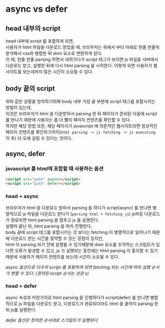 # **async** vs **defer**

## head 내부의 script
head 내부에 script 를 포함하게 되면,   
사용자가 html 파일을 다운로드 받았을 때, 브라우저는 위에서 부터 아래로 한줄 한줄씩 분석해서 css와 병합한 뒤 dom 요소로 변환하게 된다.   
이 때, 한줄 한줄 parsing 하면서 내려가다가 script 태그가 보이면 js 파일을 서버에서 다운로드 받고, 실행한 뒤에 다시 html parsing 을 시작한다.
이렇게 되면 사용자가 웹사이트를 보는데까지 많은 시간이 소요될 수 있다.   

## body 끝의 script
위와 같은 상황을 방지하기위해 body 내부 가장 끝 부분에 script 태그를 포함시키는 방법이 있는데,   
이것은 브라우저가 html 을 다운받아서 parsing 한 뒤 페이지가 준비된 다음에 script 를 만나기 때문에 사용자는 좀 더 빨리 페이지 컨텐츠를 확인할 수 있다.   
하지만 해당 방법 또한, 해당 페이지가 javascript 에 의존적인 웹사이트라면 정상적인 페이지 컨텐츠를 확인하기까지(`html parsing -> js fetching -> js executing` 이 후) 더 오래 걸릴 수 있다는 것이다. 

## async, defer
 ### javascript 를 html에 포함할 때 사용하는 옵션
 ```html
 <script src="path" async></script>
 <script src="path" defer></script>
 ```

### head + async
브라우저가 html 을 다운로드 받아서 parsing 을 하다가 script(async) 를 만나면 병렬적으로 js 파일을 다운로드 받다가 (`parsing html + fetching js`) js파일 다운로드가 완료되면 html parsing 을 멈추고 js 를 실행한다.   
실행이 끝난 뒤, html parsing 을 마저 진행한다.   
body 끝에 script 태그를 포함시키는 것 보다는 fetching 이 병렬적으로 일어나기 때문에 다운로드 받는 시간을 절약할 수 있는 장점이 있지만,   
html 이 parsing 되기 전에 실행될 수 있기때문에 dom 요소를 조작하는 스크립트가 있다면 오류가 발생할 수 있고, js 가 실행되는 동안에는 html parsing 이 중지할 수 있기 때문에 사용자가 페이지 컨텐츠를 보는데 시간이 소요될 수 있다.   

*async 옵션으로 다수의 script 를 포함하게 되면 fetching 되는 시간에 따라 실행 순서가 변할 수 있다. (정의된 script 순서는 상관 x)*


### head + defer
async 속성과 마찬가지로 html parsing 을 진행하다가 script(defer) 를 만나면 병렬적으로 js 파일을 다운로드 받고, 다운로드가 완료되더라도 html 을 끝까지 parsing 한 뒤 js를 실행한다.   

*defer 옵션은 정의한 순서대로 스크립트가 실행된다.*

